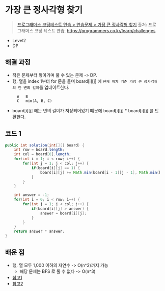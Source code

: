 # 가장 큰 정사각형 찾기

> [프로그래머스 코딩테스트 연습 > 연습문제 > 가장 큰 정사각형 찾기](https://programmers.co.kr/learn/courses/30/lessons/12905)
> 출처: 프로그래머스 코딩 테스트 연습, https://programmers.co.kr/learn/challenges

- Level2
- DP

## 해결 과정

- 작은 문제부터 쌓아가며 풀 수 있는 문제 -> DP.
- 행, 열을 index 1부터 for 문을 돌며 board[i][j] 에 `현재 위치 기준 가장 큰 정사각형의 한 변의 길이`를 업데이트한다.
  ```
    A   B
    C   min(A, B, C)
  ```
- board[i][j] 에는 변의 길이가 저장되어있기 떄문에 board[i][j] \* board[i][j] 를 반환한다.

## 코드 1

```java
public int solution(int[][] board) {
    int row = board.length;
    int col = board[0].length;
    for(int i = 1; i < row; i++) {
        for(int j = 1; j < col; j++) {
            if(board[i][j] == 1) {
                board[i][j] += Math.min(board[i - 1][j - 1], Math.min(board[i - 1][j], board[i][j - 1]));
            }
        }
    }

    int answer = -1;
    for(int i = 0; i < row; i++) {
        for(int j = 1; j < col; j++) {
            if(board[i][j] > answer) {
                answer = board[i][j];
            }
        }
    }
    return answer * answer;
}
```

## 배운 점

- 행, 열 모두 1,000 이하의 자연수 -> O(n^2)까지 가능
  - 해당 문제는 BFS 로 풀 수 없다 -> O(n^3)
- [참고1](https://youngest-programming.tistory.com/598)
- [참고2](https://velog.io/@ju_h2/Python-프로그래머스-level2-가장-큰-정사각형-찾기-동적-프로그래밍-dp)
